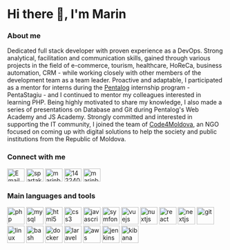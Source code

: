# Hi there 👋, I'm Marin

### About me
Dedicated full stack developer with proven experience as a DevOps. Strong analytical, facilitation and communication skills, gained through various projects in the field of e-commerce, tourism, healthcare, HoReCa, business automation, CRM - while working closely with other members of the development team as a team leader. Proactive and adaptable, I participated as a mentor for interns during the <a href="https://www.pentalog.com/" title="Pentalog" target="_blank">Pentalog</a> internship program - PentaStagiu - and I continued to mentor my colleagues interested in learning PHP. Being highly motivated to share my knowledge, I also made a series of presentations on Database and Git during Pentalog's Web Academy and JS Academy. Strongly committed and interested in supporting the IT community, I joined the team of <a href="https://code4.md/" title="Code4Moldova" target="_blank">Code4Moldova</a>, an NGO focused on coming up with digital solutions to help the society and public institutions from the Republic of Moldova.

### Connect with me
<p align="left">
  <a href="mailto:spartakusmd@gmail.com" target="blank"><img align="center" src="https://cdn.jsdelivr.net/npm/simple-icons@3.0.1/icons/gmail.svg" alt="Email" height="30" width="40" /></a>
  <a href="https://twitter.com/spartakusmd" target="blank"><img align="center" src="https://cdn.jsdelivr.net/npm/simple-icons@3.0.1/icons/twitter.svg" alt="spartakusmd" height="30" width="40" /></a>
  <a href="https://linkedin.com/in/marinbinzari" target="blank"><img align="center" src="https://cdn.jsdelivr.net/npm/simple-icons@3.0.1/icons/linkedin.svg" alt="marinbinzari" height="30" width="40" /></a>
  <a href="https://stackoverflow.com/users/1422404" target="blank"><img align="center" src="https://cdn.jsdelivr.net/npm/simple-icons@3.0.1/icons/stackoverflow.svg" alt="1422404" height="30" width="40" /></a>
  <a href="https://fb.com/marinbinzari" target="blank"><img align="center" src="https://cdn.jsdelivr.net/npm/simple-icons@3.0.1/icons/facebook.svg" alt="marinbinzari" height="30" width="40" /></a>
</p>

### Main languages and tools
<p align="left">
  <a href="https://www.php.net" target="_blank"><img src="https://devicons.github.io/devicon/devicon.git/icons/php/php-original.svg" alt="php" width="40" height="40"/></a>
  <a href="https://www.mysql.com/" target="_blank"><img src="https://devicons.github.io/devicon/devicon.git/icons/mysql/mysql-original-wordmark.svg" alt="mysql" width="40" height="40"/></a>
  <a href="https://www.w3.org/html/" target="_blank"><img src="https://devicons.github.io/devicon/devicon.git/icons/html5/html5-original-wordmark.svg" alt="html5" width="40" height="40"/></a>
  <a href="https://www.w3schools.com/css/" target="_blank"><img src="https://devicons.github.io/devicon/devicon.git/icons/css3/css3-original-wordmark.svg" alt="css3" width="40" height="40"/></a>
  <a href="https://developer.mozilla.org/en-US/docs/Web/JavaScript" target="_blank"><img src="https://devicons.github.io/devicon/devicon.git/icons/javascript/javascript-original.svg" alt="javascript" width="40" height="40"/></a>
  <a href="https://symfony.com" target="_blank"><img src="https://symfony.com/logos/symfony_black_03.svg" alt="symfony" width="40" height="40"/></a>
  <a href="https://vuejs.org/" target="_blank"><img src="https://devicons.github.io/devicon/devicon.git/icons/vuejs/vuejs-original-wordmark.svg" alt="vuejs" width="40" height="40"/></a>
  <a href="https://nuxtjs.org/" target="_blank"><img src="https://www.vectorlogo.zone/logos/nuxtjs/nuxtjs-icon.svg" alt="nuxtjs" width="40" height="40"/></a>
  <a href="https://reactjs.org/" target="_blank"><img src="https://devicons.github.io/devicon/devicon.git/icons/react/react-original-wordmark.svg" alt="react" width="40" height="40"/></a>
  <a href="https://nextjs.org/" target="_blank"><img src="https://cdn.worldvectorlogo.com/logos/nextjs-3.svg" alt="nextjs" width="40" height="40"/></a>
  <a href="https://git-scm.com/" target="_blank"><img src="https://www.vectorlogo.zone/logos/git-scm/git-scm-icon.svg" alt="git" width="40" height="40"/></a>
  <a href="https://www.linux.org/" target="_blank"><img src="https://devicons.github.io/devicon/devicon.git/icons/linux/linux-original.svg" alt="linux" width="40" height="40"/></a>
  <a href="https://www.gnu.org/software/bash/" target="_blank"><img src="https://www.vectorlogo.zone/logos/gnu_bash/gnu_bash-icon.svg" alt="bash" width="40" height="40"/></a>
  <a href="https://www.docker.com/" target="_blank"><img src="https://devicons.github.io/devicon/devicon.git/icons/docker/docker-original-wordmark.svg" alt="docker" width="40" height="40"/></a>
  <a href="https://laravel.com/" target="_blank"><img src="https://devicons.github.io/devicon/devicon.git/icons/laravel/laravel-plain-wordmark.svg" alt="laravel" width="40" height="40"/></a>
  <a href="https://aws.amazon.com" target="_blank"><img src="https://devicons.github.io/devicon/devicon.git/icons/amazonwebservices/amazonwebservices-original-wordmark.svg" alt="aws" width="40" height="40"/></a>
  <a href="https://www.jenkins.io" target="_blank"><img src="https://www.vectorlogo.zone/logos/jenkins/jenkins-icon.svg" alt="jenkins" width="40" height="40"/></a>
  <a href="https://www.elastic.co/kibana" target="_blank"><img src="https://www.vectorlogo.zone/logos/elasticco_kibana/elasticco_kibana-icon.svg" alt="kibana" width="40" height="40"/></a>
</p>
